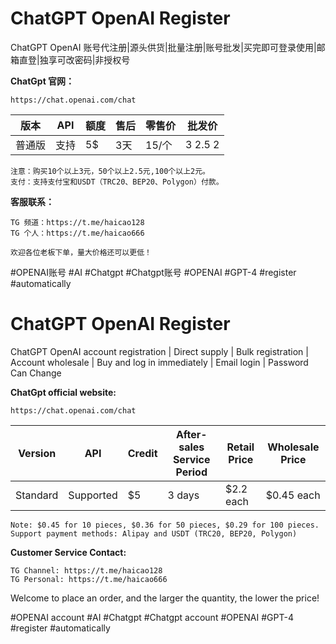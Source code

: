 # ChatGPT OpenAI Register
ChatGPT OpenAI 账号代注册|源头供货|批量注册|账号批发|买完即可登录使用|邮箱直登|独享可改密码|非授权号

**ChatGpt 官网：**
```
https://chat.openai.com/chat
```
版本 | API | 额度 | 售后 | 零售价 | 批发价 
 --- | --- | ---- | ---- | ----- | --- 
普通版 | 支持 | 5$ | 3天 | 15/个 | 3 2.5 2


```
注意：购买10个以上3元，50个以上2.5元,100个以上2元。  
支付：支持支付宝和USDT（TRC20、BEP20、Polygon）付款。
```
**客服联系：**  
```
TG 频道：https://t.me/haicao128  
TG 个人：https://t.me/haicao666

欢迎各位老板下单，量大价格还可以更低！
```

#OPENAI账号 #AI #Chatgpt #Chatgpt账号 #OPENAI #GPT-4 #register #automatically  


# ChatGPT OpenAI Register
ChatGPT OpenAI account registration | Direct supply | Bulk registration | Account wholesale | Buy and log in immediately | Email login | Password Can Change

**ChatGpt official website:**  
```
https://chat.openai.com/chat
```

Version | API | Credit | After-sales Service Period | Retail Price | Wholesale Price
 --- | --- | ---- | ---- | ----- | --- 
Standard | Supported | $5 | 3 days | $2.2 each | $0.45 each

```
Note: $0.45 for 10 pieces, $0.36 for 50 pieces, $0.29 for 100 pieces.
Support payment methods: Alipay and USDT (TRC20, BEP20, Polygon)
```

**Customer Service Contact:**  
```
TG Channel: https://t.me/haicao128  
TG Personal: https://t.me/haicao666
```
Welcome to place an order, and the larger the quantity, the lower the price!

#OPENAI account #AI #Chatgpt #Chatgpt account #OPENAI #GPT-4 #register #automatically
